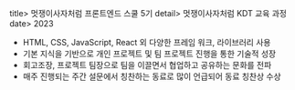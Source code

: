 title> 멋쟁이사자처럼 프론트엔드 스쿨 5기
detail> 멋쟁이사자처럼 KDT 교육 과정
date> 2023

- HTML, CSS, JavaScript, React 외 다양한 프레임 워크, 라이브러리 사용
- 기본 지식을 기반으로 개인 프로젝트 및 팀 프로젝트 진행을 통한 기술적 성장
- 회고조장, 프로젝트 팀장으로 팀을 이끌면서 협업하고 공유하는 문화를 전파
- 매주 진행되는 주간 설문에서 칭찬하는 동료로 많이 언급되어 동료 칭찬상 수상
